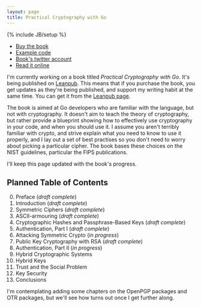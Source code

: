```yaml
---
layout: page
title: Practical Cryptography with Go
---
```


{% include JB/setup %}

* [Buy the book](https://leanpub.com/gocrypto)
* [Example code](https://github.com/kisom/gocrypto)
* [Book's twitter account](https://twitter.com/gocrypto)
* [Read it online]()

I'm currently working on a book titled *Practical Cryptography with Go*. It's
being published on [Leanpub](https://leanpub.com). This means that if you
purchase the book, you get updates as they're being published, and support my
writing habit at the same time. You can get it from the
[Leanpub page](https://leanpub.com/gocrypto).

The book is aimed at Go developers who are familiar with the language, but
not with cryptography. It doesn't aim to teach the theory of cryptography,
but rather provide a blueprint showing how to effectively use cryptography
in your code, and when you should use it. I assume you aren't terribly
familiar with crypto, and strive explain what you need to know to use
it properly, and I lay out a set of best practises so you don't need to
worry about picking a particular cipher. The book bases these choices
on the NIST guidelines, particular the FIPS publications.

I'll keep this page updated with the book's progress.

## Planned Table of Contents

0. Preface (*draft complete*)
0. Introduction (*draft complete*)
0. Symmetric Ciphers (*draft complete*)
0. ASCII-armouring (*draft complete*)
0. Cryptographic Hashes and Passphrase-Based Keys (*draft complete*)
0. Authentication, Part I (*draft complete*)
0. Attacking Symmetric Crypto (*in progress*)
0. Public Key Cryptography with RSA (*draft complete*)
0. Authentication, Part II (*in progress*)
0. Hybrid Cryptographic Systems
0. Hybrid Keys
0. Trust and the Social Problem
0. Key Security
0. Conclusions

I'm contemplating adding some chapters on the OpenPGP packages and
OTR packages, but we'll see how turns out once I get further along.

